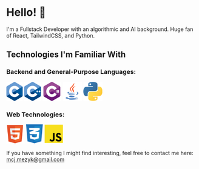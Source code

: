 # Hello! 👋
I'm a Fullstack Developer with an algorithmic and AI background.
Huge fan of React, TailwindCSS, and Python.

## Technologies I'm Familiar With
### Backend and General-Purpose Languages:
<div align="start">
    <img src="img/C.png" height="50px" title="C">
    <img src="img/CPP.png" height="50px" title="C++">
    <img src="img/CSharp.png" height="50px" title="C#">
    <img src="img/Java.png" height="50px" title="Java">
    <img src="img/Python.png" height="50px" title="Python">
</div>

### Web Technologies:
<div align="start">
    <img src="img/HTML.png" height="50px" title="HTML">
    <img src="img/CSS.png" height="50px" title="CSS">
    <img src="img/JS.png" height="50px" title="JS">
</div>

If you have something I might find interesting, feel free to contact me here: [mcj.mezyk@gmail.com](mailto:mcj.mezyk@gmail.com)
